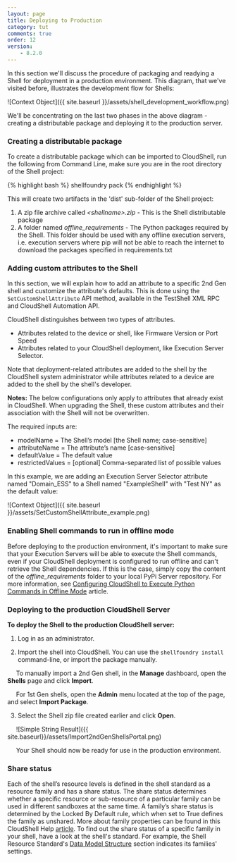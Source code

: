 ```yaml
---
layout: page
title: Deploying to Production
category: tut
comments: true
order: 12
version:
    - 8.2.0
---
```

In this section we'll discuss the procedure of packaging and readying a Shell for deployment in a production environment.
This diagram, that we've visited before, illustrates the development flow for Shells:

![Context Object]({{ site.baseurl }}/assets/shell_development_workflow.png)

We'll be concentrating on the last two phases in the above diagram - creating a distributable package and deploying it to the production server.



### Creating a distributable package

To create a distributable package which can be imported to CloudShell, run the following from Command Line, make sure
you are in the root directory of the Shell project:

{% highlight bash %}
shellfoundry pack
{% endhighlight %}

This will create two artifacts in the 'dist' sub-folder of the Shell project:

1. A zip file archive called _\<shellname\>.zip_ - This is the Shell distributable package
2. A folder named _offline_requirements_ - The Python packages required by the Shell. This folder should be used with any offline execution servers, i.e. execution servers where pip will not be able to reach the internet to download the packages specified in requirements.txt

### Adding custom attributes to the Shell<a name="SetCustomShellAttributeUsingAPI"></a>

In this section, we will explain how to add an attribute to a specific 2nd Gen shell and customize the attribute's defaults. This is done using the `SetCustomShellAttribute` API method, available in the TestShell XML RPC and CloudShell Automation API. 

CloudShell distinguishes between two types of attributes. 
* Attributes related to the device or shell, like Firmware Version or Port Speed
* Attributes related to your CloudShell deployment, like Execution Server Selector. 

Note that deployment-related attributes are added to the shell by the CloudShell system administrator while attributes related to a device are added to the shell by the shell's developer. 

**Notes:** The below configurations only apply to attributes that already exist in CloudShell. When upgrading the Shell, these custom attributes and their association with the Shell will not be overwritten.

The required inputs are:
* modelName = The Shell’s model [the Shell name; case-sensitive]
* attributeName = The attribute’s name [case-sensitive]
* defaultValue = The default value
* restrictedValues = [optional] Comma-separated list of possible values

In this example, we are adding an Execution Server Selector attribute named "Domain_ESS" to a Shell named "ExampleShell" with "Test NY" as the default value:

![Context Object]({{ site.baseurl }}/assets/SetCustomShellAttribute_example.png)

### Enabling Shell commands to run in offline mode

Before deploying to the production environment, it's important to make sure that your Execution Servers will be able to execute
the Shell commands, even if your CloudShell deployment is configured to run offline and can't retrieve the Shell dependencies. If this is the case, simply copy the content of the _offline_requirements_ folder to your local PyPi Server repository. For more information, see [Configuring CloudShell to Execute Python Commands in Offline Mode](http://help.quali.com/Online%20Help/8.2/Portal/Content/Admn/Cnfgr-Pyth-Env-Wrk-Offln.htm) article.

### Deploying to the production CloudShell Server

**To deploy the Shell to the production CloudShell server:**

1) Log in as an administrator.

2) Import the shell into CloudShell. You can use the `shellfoundry install` command-line, or import the package manually. 

&nbsp;&nbsp;&nbsp;&nbsp;&nbsp;To manually import a 2nd Gen shell, in the **Manage** dashboard, open the **Shells** page and click **Import**. 

&nbsp;&nbsp;&nbsp;&nbsp;&nbsp;For 1st Gen shells, open the **Admin** menu located at the top of the page, and select **Import Package**.

3) Select the Shell zip file created earlier and click **Open**.

&nbsp;&nbsp;&nbsp;&nbsp;&nbsp;![Simple String Result]({{ site.baseurl}}/assets/Import2ndGenShellsPortal.png)

&nbsp;&nbsp;&nbsp;&nbsp;&nbsp;Your Shell should now be ready for use in the production environment.

### Share status

Each of the shell’s resource levels is defined in the shell standard as a resource family and has a share status. The share status determines whether a specific resource or sub-resource of a particular family can be used in different sandboxes at the same time. A family’s share status is determined by the Locked By Default rule, which when set to True defines the family as unshared. More about family properties can be found in this CloudShell Help <a href="http://help.quali.com/Online Help/8.2/Portal/Content/Admn/Dfn-Rsrc-Data-Mdl.htm?Highlight=locked%20by%20default#Creating" target="_blank">article</a>. To find out the share status of a specific family in your shell, have a look at the shell's standard. For example, the Shell Resource Standard's <a href="https://github.com/QualiSystems/cloudshell-standards/blob/master/Documentation/shell_resource_standard.md#data-model-structure" target="_blank">Data Model Structure</a> section indicates its families' settings.
